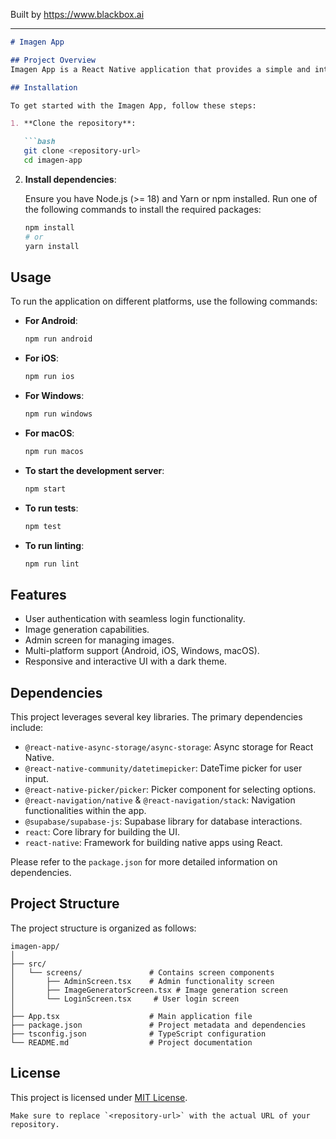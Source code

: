 
Built by https://www.blackbox.ai

---

```markdown
# Imagen App

## Project Overview
Imagen App is a React Native application that provides a simple and interactive interface for users to log in, generate images, and navigate admin features. The app aims to create a seamless experience across multiple platforms, including Android, iOS, macOS, and Windows.

## Installation

To get started with the Imagen App, follow these steps:

1. **Clone the repository**:

   ```bash
   git clone <repository-url>
   cd imagen-app
   ```

2. **Install dependencies**:

   Ensure you have Node.js (>= 18) and Yarn or npm installed. Run one of the following commands to install the required packages:

   ```bash
   npm install
   # or
   yarn install
   ```

## Usage

To run the application on different platforms, use the following commands:

- **For Android**:
  ```bash
  npm run android
  ```

- **For iOS**:
  ```bash
  npm run ios
  ```

- **For Windows**:
  ```bash
  npm run windows
  ```

- **For macOS**:
  ```bash
  npm run macos
  ```

- **To start the development server**:
  ```bash
  npm start
  ```

- **To run tests**:
  ```bash
  npm test
  ```

- **To run linting**:
  ```bash
  npm run lint
  ```

## Features

- User authentication with seamless login functionality.
- Image generation capabilities.
- Admin screen for managing images.
- Multi-platform support (Android, iOS, Windows, macOS).
- Responsive and interactive UI with a dark theme.

## Dependencies

This project leverages several key libraries. The primary dependencies include:

- `@react-native-async-storage/async-storage`: Async storage for React Native.
- `@react-native-community/datetimepicker`: DateTime picker for user input.
- `@react-native-picker/picker`: Picker component for selecting options.
- `@react-navigation/native` & `@react-navigation/stack`: Navigation functionalities within the app.
- `@supabase/supabase-js`: Supabase library for database interactions.
- `react`: Core library for building the UI.
- `react-native`: Framework for building native apps using React.

Please refer to the `package.json` for more detailed information on dependencies.

## Project Structure

The project structure is organized as follows:

```
imagen-app/
│
├── src/
│   └── screens/               # Contains screen components
│       ├── AdminScreen.tsx    # Admin functionality screen
│       ├── ImageGeneratorScreen.tsx # Image generation screen
│       └── LoginScreen.tsx     # User login screen
│
├── App.tsx                    # Main application file
├── package.json               # Project metadata and dependencies
├── tsconfig.json              # TypeScript configuration
└── README.md                  # Project documentation
```

## License

This project is licensed under [MIT License](LICENSE).

```
Make sure to replace `<repository-url>` with the actual URL of your repository.
```